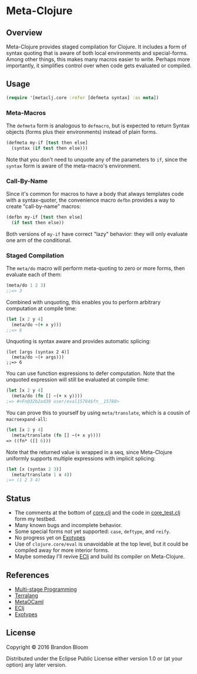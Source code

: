 # Meta-Clojure


## Overview

Meta-Clojure provides staged compilation for Clojure. It includes a form of
syntax quoting that is aware of both local environments and special-forms.
Among other things, this makes many macros easier to write. Perhaps more
importantly, it simplifies control over when code gets evaluated or compiled.

## Usage

```clojure
(require '[metaclj.core :refer [defmeta syntax] :as meta])
```

### Meta-Macros

The `defmeta` form is analogous to `defmacro`, but is expected to return
Syntax objects (forms plus their environments) instead of plain forms.

```clojure
(defmeta my-if [test then else]
  (syntax (if test then else)))
```

Note that you don't need to unquote any of the parameters to `if`, since the
`syntax` form is aware of the meta-macro's environment.

### Call-By-Name

Since it's common for macros to have a body that always templates code with
a syntax-quoter, the convenience macro `defbn` provides a way to create
"call-by-name" macros:

```clojure
(defbn my-if [test then else]
  (if test then else))
```

Both versions of `my-if` have correct "lazy" behavior: they will only evaluate
one arm of the conditional.

### Staged Compilation

The `meta/do` macro will perform meta-quoting to zero or more forms, then
evaluate each of them:

```clojure
(meta/do 1 2 3)
;;=> 3
```

Combined with unquoting, this enables you to perform arbitrary computation at
compile time:

```clojure
(let [x 2 y 4]
  (meta/do ~(+ x y)))
;;=> 6
```

Unquoting is syntax aware and provides automatic splicing:

```
(let [args (syntax 2 4)]
  (meta/do ~(+ args)))
;;=> 6
```

You can use function expressions to defer computation. Note that the unquoted
expression will still be evaluated at compile time:

```clojure
(let [x 2 y 4]
  (meta/do (fn [] ~(+ x y))))
;=> #<Fn@32b2ad39 user/eval15784$fn__15788>
```

You can prove this to yourself by using `meta/translate`, which is a cousin
of `macroexpand-all`:

```clojure
(let [x 2 y 4]
  (meta/translate (fn [] ~(+ x y))))
=> ((fn* ([] 6)))
```

Note that the returned value is wrapped in a seq, since Meta-Clojure uniformly
supports multiple expressions with implicit splicing:

```clojure
(let [x (syntax 2 3)]
  (meta/translate 1 x 4))
;=> (1 2 3 4)
```


## Status

- The comments at the bottom of [core.clj](./src/metaclj/core.clj) and
  the code in [core_test.clj](./test/metaclj/core_test.clj) form my testbed.
- Many known bugs and incomplete behavior.
- Some special forms not yet supported: `case`, `deftype`, and `reify`.
- No progress yet on [Exotypes][5]
- Use of `clojure.core/eval` is unavoidable at the top level, but it could
  be compiled away for more interior forms.
- Maybe someday I'll revive [EClj][4] and build its compiler on Meta-Clojure.


## References

- [Multi-stage Programming][1]
- [Terralang][2]
- [MetaOCaml][3]
- [EClj][4]
- [Exotypes][5]


## License

Copyright © 2016 Brandon Bloom

Distributed under the Eclipse Public License either version 1.0 or (at
your option) any later version.


[1]: https://www.cs.rice.edu/~taha/MSP/
[2]: http://terralang.org/
[3]: http://okmij.org/ftp/ML/MetaOCaml.html
[4]: https://github.com/brandonbloom/eclj
[5]: http://terralang.org/pldi083-devito.pdf
